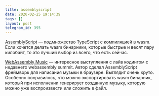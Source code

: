 ```yaml
---
title: assemblyscript
date: 2020-02-25 19:14:39
tags: []
layout: post
telegram_id: 395
---
```


[AssemblyScript](https://github.com/AssemblyScript/assemblyscript) — подмножество TypeScript с компиляцией в wasm. Если хочется делать wasm бинарники, которые быстрые и весят пару килобайт, то это лучший выбор из всего, что есть сейчас.

[WebAssembly Music](https://youtu.be/C8j_ieOm4vE) — интересное выступления с лайв кодингом с недавнего webassembly summit. Автор сделал AssemblyScript фреймворк для написания музыки в браузере. Выглядит очень круто. Особенно понравилось, что можно экспортировать wasm бинарник, который при исполнении генерирует созданную музыку, которую можно уже воспроизвести или сложить в файл.
